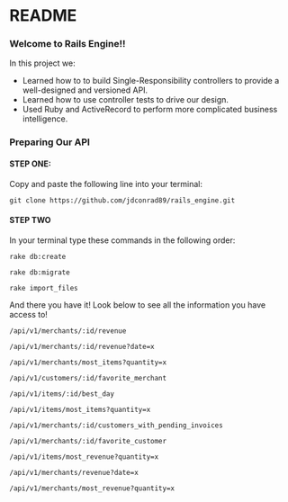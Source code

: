 # README

### Welcome to Rails Engine!!
In this project we:
- Learned how to to build Single-Responsibility controllers to provide a well-designed and versioned API.
- Learned how to use controller tests to drive our design.
- Used Ruby and ActiveRecord to perform more complicated business intelligence.

### Preparing Our API

#### STEP ONE:
Copy and paste the following line into your terminal:
```
git clone https://github.com/jdconrad89/rails_engine.git
```

#### STEP TWO
In your terminal type these commands in the following order:

```
rake db:create
```

```
rake db:migrate
```

```
rake import_files
```

And there you have it! Look below to see all the information you have access to!
```
/api/v1/merchants/:id/revenue
```

```
/api/v1/merchants/:id/revenue?date=x
```

```
/api/v1/merchants/most_items?quantity=x
```

```
/api/v1/customers/:id/favorite_merchant
```

```
/api/v1/items/:id/best_day
```

```
/api/v1/items/most_items?quantity=x
```

```
/api/v1/merchants/:id/customers_with_pending_invoices
```

```
/api/v1/merchants/:id/favorite_customer
```

```
/api/v1/items/most_revenue?quantity=x
```

```
/api/v1/merchants/revenue?date=x
```

```
/api/v1/merchants/most_revenue?quantity=x
```
